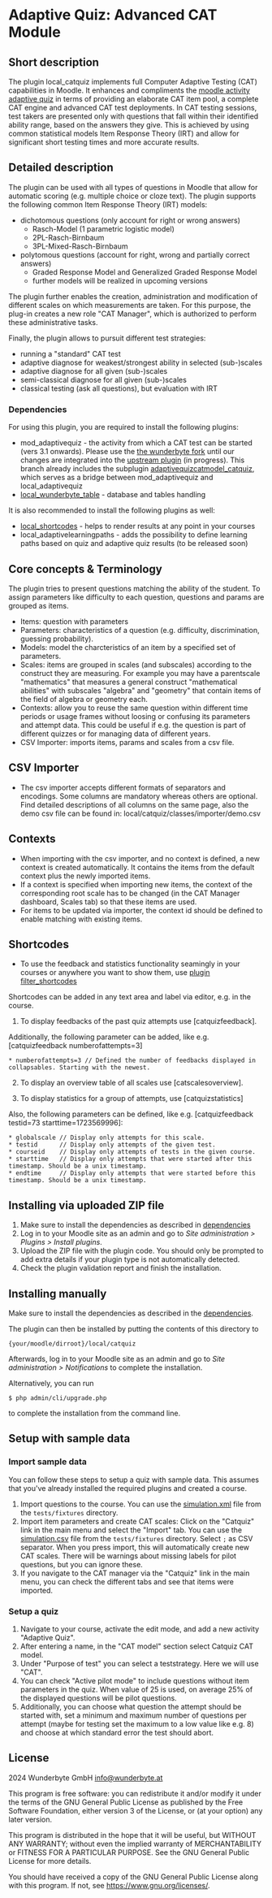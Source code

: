 # Adaptive Quiz: Advanced CAT Module #

## Short description ##
The plugin local_catquiz implements full Computer Adaptive Testing (CAT) capabilities in Moodle. It enhances and compliments the [moodle activity adaptive quiz](https://moodle.org/plugins/mod_adaptivequiz) in terms of providing an elaborate CAT item pool, a complete CAT engine and advanced CAT test deployments. In CAT testing sessions, test takers are presented only with questions that fall within their identified ability range, based on the answers they give. This is achieved by using common statistical models Item Response Theory (IRT) and allow for significant short testing times and more accurate results.

## Detailed description ##
The plugin can be used with all types of questions in Moodle that allow for automatic scoring (e.g. multiple choice or cloze text). The plugin supports the following common Item Response Theory (IRT) models:

* dichotomous questions (only account for right or wrong answers)
    * Rasch-Model (1 parametric logistic model)
    * 2PL-Rasch-Birnbaum
    * 3PL-Mixed-Rasch-Birnbaum
* polytomous questions (account for right, wrong and partially correct answers)
    * Graded Response Model and Generalized Graded Response Model
    * further models will be realized in upcoming versions

The plugin further enables the creation, administration and modification of different scales on which measurements are taken. For this purpose, the plug-in creates a new role "CAT Manager", which is authorized to perform these administrative tasks.

Finally, the plugin allows to pursuit different test strategies:

* running a "standard" CAT test
* adaptive diagnose for weakest/strongest ability in selected (sub-)scales
* adaptive diagnose for all given (sub-)scales
* semi-classical diagnose for all given (sub-)scales
* classical testing (ask all questions), but evaluation with IRT

### Dependencies

For using this plugin, you are required to install the following plugins:

* mod_adaptivequiz - the activity from which a CAT test can be started (vers 3.1 onwards). Please use the [the wunderbyte fork](https://github.com/Wunderbyte-GmbH/moodle-mod_adaptivequiz/tree/alise_adaptivequiz) until our changes are integrated into the [upstream plugin](https://moodle.org/plugins/mod_adaptivequiz) (in progress). This branch already includes the subplugin [adaptivequizcatmodel_catquiz](https://github.com/Wunderbyte-GmbH/moodle-adaptivequizcatmodel_catquiz/releases/tag/1.0.2), which serves as a bridge between mod_adaptivequiz and local_adaptivequiz
* [local_wunderbyte_table](https://moodle.org/plugins/local_wunderbyte_table) - database and tables handling

It is also recommended to install the following plugins as well:

* [local_shortcodes](https://moodle.org/plugins/filter_shortcodes) - helps to render results at any point in your courses
* local_adaptivelearningpaths - adds the possibility to define learning paths based on quiz and adaptive quiz results (to be released soon)

## Core concepts & Terminology ##
The plugin tries to present questions matching the ability of the student. To assign parameters like difficulty to each question, questions and params are grouped as items.

* Items: question with parameters
* Parameters: characteristics of a question (e.g. difficulty, discrimination, guessing probability).
* Models: model the charcteristics of an item by a specified set of parameters.
* Scales: items are grouped in scales (and subscales) according to the construct they are measuring. For example you may have a parentscale "mathematics" that measures a general construct "mathematical abilities" with subscales "algebra" and "geometry" that contain items of the field of algebra or geometry each.
* Contexts: allow you to reuse the same question within different time periods or usage frames without loosing or confusing its parameters and attempt data. This could be useful if e.g. the question is part of different quizzes or for managing data of different years.
* CSV Importer: imports items, params and scales from a csv file.

## CSV Importer ##
* The csv importer accepts different formats of separators and encodings. Some columns are mandatory whereas others are optional. Find detailed descriptions of all columns on the same page, also the demo csv file can be found in: local/catquiz/classes/importer/demo.csv

## Contexts ##
* When importing with the csv importer, and no context is defined, a new context is created automatically. It contains the items from the default context plus the newly imported items.
* If a context is specified when importing new items, the context of the corresponding root scale has to be changed (in the CAT Manager dashboard, Scales tab) so that these items are used.
* For items to be updated via importer, the context id should be defined to enable matching with existing items.

## Shortcodes ##
* To use the feedback and statistics functionality seamingly in your courses or anywhere you want to show them, use [plugin filter_shortcodes](https://moodle.org/plugins/filter_shortcodes)

Shortcodes can be added in any text area and label via editor, e.g. in the course.

1. To display feedbacks of the past quiz attempts use [catquizfeedback].

Additionally, the following parameter can be added, like e.g. [catquizfeedback numberofattempts=3]

    * numberofattempts=3 // Defined the number of feedbacks displayed in collapsables. Starting with the newest.

2. To display an overview table of all scales use [catscalesoverview].

3. To display statistics for a group of attempts, use [catquizstatistics]

Also, the following parameters can be defined, like e.g. [catquizfeedback testid=73 starttime=1723569996]:

    * globalscale // Display only attempts for this scale.
    * testid      // Display only attempts of the given test.
    * courseid    // Display only attempts of tests in the given course.
    * starttime   // Display only attempts that were started after this timestamp. Should be a unix timestamp.
    * endtime     // Display only attempts that were started before this timestamp. Should be a unix timestamp.

## Installing via uploaded ZIP file ##

1. Make sure to install the dependencies as described in [dependencies](#dependencies)
2. Log in to your Moodle site as an admin and go to _Site administration >
   Plugins > Install plugins_.
3. Upload the ZIP file with the plugin code. You should only be prompted to add
   extra details if your plugin type is not automatically detected.
4. Check the plugin validation report and finish the installation.

## Installing manually ##

Make sure to install the dependencies as described in the [dependencies](#dependencies).

The plugin can then be installed by putting the contents of this directory to

    {your/moodle/dirroot}/local/catquiz

Afterwards, log in to your Moodle site as an admin and go to _Site administration >
Notifications_ to complete the installation.

Alternatively, you can run

    $ php admin/cli/upgrade.php

to complete the installation from the command line.

## Setup with sample data

### Import sample data

You can follow these steps to setup a quiz with sample data. This assumes that you've already installed the required plugins and created a course.

1. Import questions to the course. You can use the [simulation.xml](https://github.com/Wunderbyte-GmbH/moodle-local_catquiz/blob/main/tests/fixtures/simulation.xml) file from the `tests/fixtures` directory.
2. Import item parameters and create CAT scales: Click on the "Catquiz" link in the main menu and select the "Import" tab. You can use the [simulation.csv](https://github.com/Wunderbyte-GmbH/moodle-local_catquiz/blob/main/tests/fixtures/simulation.csv) file from the `tests/fixtures` directory. Select `;` as CSV separator. When you press import, this will automatically create new CAT scales. There will be warnings about missing labels for pilot questions, but you can ignore these.
3. If you navigate to the CAT manager via the "Catquiz" link in the main menu, you can check the different tabs and see that items were imported.

### Setup a quiz

1. Navigate to your course, activate the edit mode, and add a new activity "Adaptive Quiz".
2. After entering a name, in the "CAT model" section select Catquiz CAT model.
3. Under "Purpose of test" you can select a teststrategy. Here we will use "CAT".
4. You can check "Active pilot mode" to include questions without item parameters in the quiz. When value of 25 is used, on average 25% of the displayed questions will be pilot questions.
5.  Additionally, you can choose what question the attempt should be started with, set a minimum and maximum number of questions per attempt (maybe for testing set the maximum to a low value like e.g. 8) and choose at which standard error the test should abort.

## License ##

2024 Wunderbyte GmbH <info@wunderbyte.at>

This program is free software: you can redistribute it and/or modify it under
the terms of the GNU General Public License as published by the Free Software
Foundation, either version 3 of the License, or (at your option) any later
version.

This program is distributed in the hope that it will be useful, but WITHOUT ANY
WARRANTY; without even the implied warranty of MERCHANTABILITY or FITNESS FOR A
PARTICULAR PURPOSE.  See the GNU General Public License for more details.

You should have received a copy of the GNU General Public License along with
this program.  If not, see <https://www.gnu.org/licenses/>.
